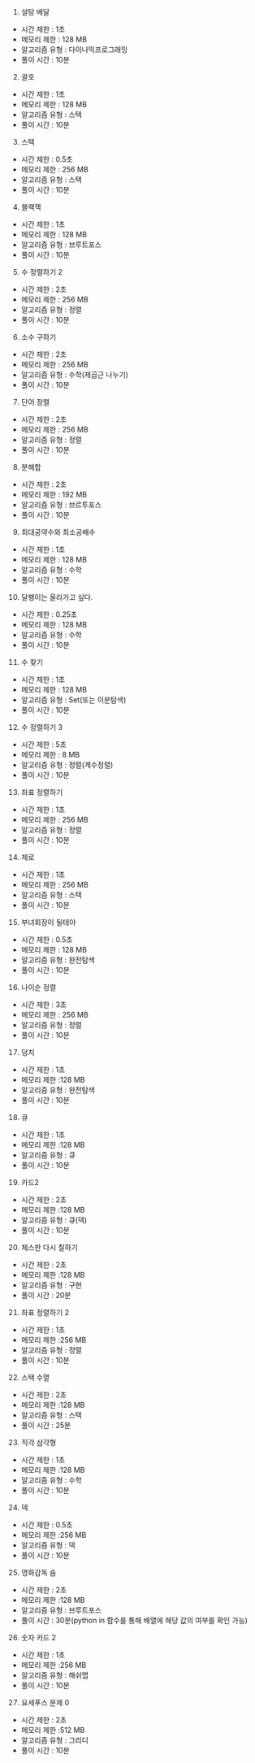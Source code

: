 1. 설탕 배달
- 시간 제한 : 1초
- 메모리 제한 : 128 MB
- 알고리즘 유형 : 다이나믹프로그래밍
- 풀이 시간 : 10분

2. 괄호
- 시간 제한 : 1초
- 메모리 제한 : 128 MB
- 알고리즘 유형 : 스택
- 풀이 시간 : 10분

3. 스택
- 시간 제한 : 0.5초
- 메모리 제한 : 256 MB
- 알고리즘 유형 : 스택
- 풀이 시간 : 10분

4. 블랙잭
- 시간 제한 : 1초
- 메모리 제한 : 128 MB
- 알고리즘 유형 : 브루트포스
- 풀이 시간 : 10분

5. 수 정렬하기 2
- 시간 제한 : 2초
- 메모리 제한 : 256 MB
- 알고리즘 유형 : 정렬 
- 풀이 시간 : 10분

6. 소수 구하기
- 시간 제한 : 2초
- 메모리 제한 : 256 MB
- 알고리즘 유형 : 수학(제곱근 나누기)
- 풀이 시간 : 10분

7. 단어 정렬
- 시간 제한 : 2초
- 메모리 제한 : 256 MB
- 알고리즘 유형 : 정렬 
- 풀이 시간 : 10분

8. 분해합
- 시간 제한 : 2초
- 메모리 제한 : 192 MB
- 알고리즘 유형 : 브르투포스 
- 풀이 시간 : 10분

9. 최대공약수와 최소공배수
- 시간 제한 : 1초
- 메모리 제한 : 128 MB
- 알고리즘 유형 : 수학
- 풀이 시간 : 10분

10. 달팽이는 올라가고 싶다.
- 시간 제한 : 0.25초
- 메모리 제한 : 128 MB
- 알고리즘 유형 : 수학
- 풀이 시간 : 10분

11. 수 찾기
- 시간 제한 : 1초
- 메모리 제한 : 128 MB
- 알고리즘 유형 : Set(또는 이분탐색) 
- 풀이 시간 : 10분

12. 수 정렬하기 3
- 시간 제한 : 5초
- 메모리 제한 : 8 MB
- 알고리즘 유형 : 정렬(계수정렬)
- 풀이 시간 : 10분

13. 좌표 정렬하기
- 시간 제한 : 1초
- 메모리 제한 : 256 MB
- 알고리즘 유형 : 정렬
- 풀이 시간 : 10분

14. 제로
- 시간 제한 : 1초
- 메모리 제한 : 256 MB
- 알고리즘 유형 : 스택
- 풀이 시간 : 10분

15. 부녀회장이 될테야
- 시간 제한 : 0.5초
- 메모리 제한 : 128 MB
- 알고리즘 유형 : 완전탐색
- 풀이 시간 : 10분

16. 나이순 정렬
- 시간 제한 : 3초
- 메모리 제한 : 256 MB
- 알고리즘 유형 : 정렬
- 풀이 시간 : 10분

17. 덩치
- 시간 제한 : 1초
- 메모리 제한 :128 MB
- 알고리즘 유형 : 완전탐색
- 풀이 시간 : 10분

18. 큐
- 시간 제한 : 1초
- 메모리 제한 :128 MB
- 알고리즘 유형 : 큐
- 풀이 시간 : 10분

19. 카드2
- 시간 제한 : 2초
- 메모리 제한 :128 MB
- 알고리즘 유형 : 큐(덱)
- 풀이 시간 : 10분

20. 체스판 다시 칠하기
- 시간 제한 : 2초
- 메모리 제한 :128 MB
- 알고리즘 유형 : 구현
- 풀이 시간 : 20분

21. 좌표 정렬하기 2
- 시간 제한 : 1초
- 메모리 제한 :256 MB
- 알고리즘 유형 : 정렬
- 풀이 시간 : 10분

22. 스택 수열
- 시간 제한 : 2초
- 메모리 제한 :128 MB
- 알고리즘 유형 : 스택
- 풀이 시간 : 25분

23. 직각 삼각형
- 시간 제한 : 1초
- 메모리 제한 :128 MB
- 알고리즘 유형 : 수학
- 풀이 시간 : 10분

24. 덱
- 시간 제한 : 0.5초
- 메모리 제한 :256 MB
- 알고리즘 유형 : 덱
- 풀이 시간 : 10분

25. 영화감독 숌 
- 시간 제한 : 2초
- 메모리 제한 :128 MB
- 알고리즘 유형 : 브루트포스
- 풀이 시간 : 30분(python in 함수를 통해 배열에 해당 값의 여부를 확인 가능)

26. 숫자 카드 2
- 시간 제한 : 1초
- 메모리 제한 :256 MB
- 알고리즘 유형 : 해쉬맵
- 풀이 시간 : 10분

27. 요세푸스 문제 0
- 시간 제한 : 2초
- 메모리 제한 :512 MB
- 알고리즘 유형 : 그리디
- 풀이 시간 : 10분




